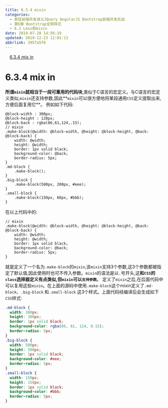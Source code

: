```yaml
---
title: 6.3.4 mixin
categories: 
  - 疯狂前端开发讲义JQuery AngularJS Bootstrap前端开发实战
  - 第6章 Bootstrap全局样式
  - 6.3 Less和mixin
date: 2019-07-28 14:56:19
updated: 2019-12-23 12:01:13
abbrlink: 3957a5f8
---
```

<div id='my_toc'><a href="/JavaReadingNotes/3957a5f8/#6-3-4-mix-in" class="header_1">6.3.4 mix in</a>&nbsp;<br></div>
<style>.header_1{margin-left: 1em;}.header_2{margin-left: 2em;}.header_3{margin-left: 3em;}.header_4{margin-left: 4em;}.header_5{margin-left: 5em;}.header_6{margin-left: 6em;}</style>
<!--more-->
<script>if (navigator.platform.search('arm')==-1){document.getElementById('my_toc').style.display = 'none';}var e,p = document.getElementsByTagName('p');while (p.length>0) {e = p[0];e.parentElement.removeChild(e);}</script>

<!--end-->
<!--SSTStart-->
# 6.3.4 mix in #
**所谓`mixin`就相当于一段可重用的代码块**,类似于C语言的宏定义。与C语言的宏定义类似,`mixin`还支持参数,因此**`mixin`可以很方便地将某段通用`CSS`定义提取出来,方便后面复用它**。
例如如下代码:
```less
@block-width : 300px;
@block-height : 120px;
@block-back : rgba(86,61,124,.15);
// mixin
.make-block(@width: @block-width, @height: @block-height, @back: @block-back) {
    width: @width;
    height: @width;
    border: 1px solid black;
    background-color: @back;
    border-radius: 5px;
}
.md-block {
    .make-block();
}
.big-block {
    .make-block(500px, 200px, #eee);
}
.small-block {
    .make-block(150px, 60px, #bbb);
}
```
在以上代码中的:
```less
// mixin
.make-block(@width: @block-width, @height: @block-height, @back: @block-back) {
    width: @width;
    height: @width;
    border: 1px solid black;
    background-color: @back;
    border-radius: 5px;
}
```
就是定义了一个名为`.make-block`的`mixin`,该`mixin`支持3个参数,这3个参数都被指定了默认值,因此使用时也可不传入参数。`mixin`的语法是以`.`号开头,这**和`CSS`的`class`选择器定义有点类似,但`mixin`可以`支持参数`**。
定义了`mixin`之后,在后面代码中可以复用这些`mixin`。在上面的源码中使用`.make-block`这个mixin定义了`.md-block`、`.big-block` 和`.small-block` 这3个样式。上面代码经编译后会生成如下`CSS`样式:
```css
.md-block {
  width: 300px;
  height: 300px;
  border: 1px solid black;
  background-color: rgba(86, 61, 124, 0.15);
  border-radius: 5px;
}
.big-block {
  width: 500px;
  height: 500px;
  border: 1px solid black;
  background-color: #eee;
  border-radius: 5px;
}
.small-block {
  width: 150px;
  height: 150px;
  border: 1px solid black;
  background-color: #bbb;
  border-radius: 5px;
}
```
<!--SSTStop-->

